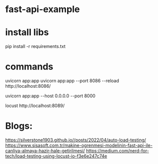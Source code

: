 # fast-api-example


# install libs
pip install -r requirements.txt


# commands
uvicorn app:app
uvicorn app:app --port 8086 --reload
http://localhost:8086/

uvicorn app:app --host 0.0.0.0 --port 8000


locust
http://localhost:8089/


# Blogs:
https://silverstone1903.github.io//posts/2022/04/auto-load-testing/
https://www.sisasoft.com.tr/makine-ogrenmesi-modelinin-fast-api-ile-canliya-almaya-hazir-hale-getirilmesi/
https://medium.com/nerd-for-tech/load-testing-using-locust-io-f3e6e247c74e

